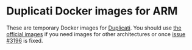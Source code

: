 # Duplicati Docker images for ARM
These are temporary Docker images for [Duplicati](https://www.duplicati.com/).
You should use [the official images](https://hub.docker.com/r/duplicati/duplicati/)
if you need images for other architectures or once
[issue #3196](https://github.com/duplicati/duplicati/issues/3196) is fixed.
